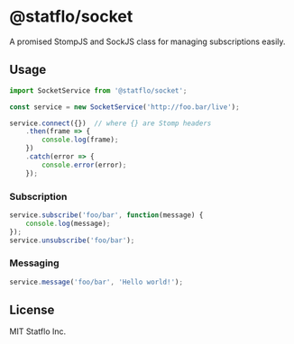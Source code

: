 # @statflo/socket

A promised StompJS and SockJS class for managing subscriptions easily.

## Usage

```js
import SocketService from '@statflo/socket';

const service = new SocketService('http://foo.bar/live');

service.connect({})  // where {} are Stomp headers
    .then(frame => {
        console.log(frame);
    })
    .catch(error => {
        console.error(error);
    });
```

### Subscription

```js
service.subscribe('foo/bar', function(message) {
    console.log(message);
});
service.unsubscribe('foo/bar');
```

### Messaging 

```js
service.message('foo/bar', 'Hello world!');
```

## License
MIT Statflo Inc.
